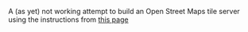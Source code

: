 A (as yet) not working attempt to build an Open Street Maps tile server using the instructions
from [this page](https://switch2osm.org/serving-tiles/manually-building-a-tile-server-14-04/)
